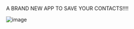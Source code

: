 A BRAND NEW APP TO SAVE YOUR CONTACTS!!!!

![image](https://github.com/atakanwhite/contactmenu-application/assets/161921062/99d99d25-7a59-412b-897f-429df50e32cf)

